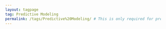 ```yaml
---
layout: tagpage
tag: Predictive Modeling
permalink: /tags/Predictive%20Modeling/ # This is only required for pretty links.
---
```

